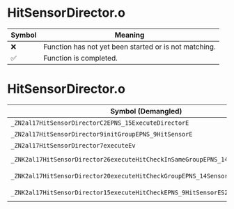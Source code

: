 # HitSensorDirector.o
| Symbol | Meaning 
| ------------- | ------------- 
| :x: | Function has not yet been started or is not matching. 
| :white_check_mark: | Function is completed. 


# HitSensorDirector.o
| Symbol (Demangled) | Symbol (Mangled) | Decompiled? |
| ------------- |  ------------- | ------------- |
| `_ZN2al17HitSensorDirectorC2EPNS_15ExecuteDirectorE` | `al::HitSensorDirector::HitSensorDirector(al::ExecuteDirector *)` | :white_check_mark: |
| `_ZN2al17HitSensorDirector9initGroupEPNS_9HitSensorE` | `al::HitSensorDirector::initGroup(al::HitSensor *)` | :white_check_mark: |
| `_ZN2al17HitSensorDirector7executeEv` | `al::HitSensorDirector::execute(void)` | :white_check_mark: |
| `_ZNK2al17HitSensorDirector26executeHitCheckInSameGroupEPNS_14SensorHitGroupE` | `al::HitSensorDirector::executeHitCheckInSameGroup(al::SensorHitGroup *)const` | :white_check_mark: |
| `_ZNK2al17HitSensorDirector20executeHitCheckGroupEPNS_14SensorHitGroupES2_` | `al::HitSensorDirector::executeHitCheckGroup(al::SensorHitGroup *,al::SensorHitGroup *)const` | :white_check_mark: |
| `_ZNK2al17HitSensorDirector15executeHitCheckEPNS_9HitSensorES2_` | `al::HitSensorDirector::executeHitCheck(al::HitSensor *,al::HitSensor *)const` | :white_check_mark: |
